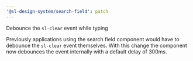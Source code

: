```yaml
---
'@sl-design-system/search-field': patch
---
```


Debounce the `sl-clear` event while typing

Previously applications using the search field component would have to debounce the `sl-clear` event themselves. With this change the component now debounces the event internally with a default delay of 300ms.
